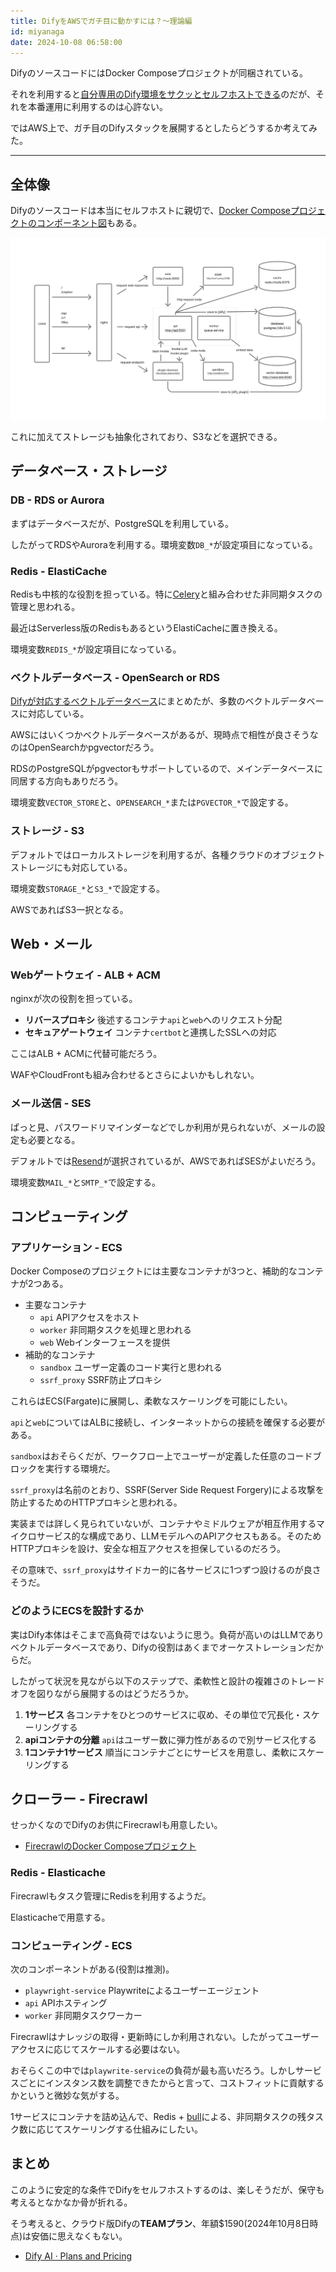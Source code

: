 ```yaml
---
title: DifyをAWSでガチ目に動かすには？〜理論編
id: miyanaga
date: 2024-10-08 06:58:00
---
```


DifyのソースコードにはDocker Composeプロジェクトが同梱されている。

それを利用すると[自分専用のDify環境をサクッとセルフホストできる](./my-own-dify.md)のだが、それを本番運用に利用するのは心許ない。

ではAWS上で、ガチ目のDifyスタックを展開するとしたらどうするか考えてみた。

---

## 全体像

Difyのソースコードは本当にセルフホストに親切で、[Docker Composeプロジェクトのコンポーネント図](https://github.com/langgenius/dify/blob/main/docker/docker-compose.png)もある。

![Difyの全体像(v0.9.1)](https://github.com/langgenius/dify/blob/0.9.1/docker/docker-compose.png?raw=true)

これに加えてストレージも抽象化されており、S3などを選択できる。

## データベース・ストレージ

### DB - RDS or Aurora

まずはデータベースだが、PostgreSQLを利用している。

したがってRDSやAuroraを利用する。環境変数`DB_*`が設定項目になっている。

### Redis - ElastiCache

Redisも中核的な役割を担っている。特に[Celery](https://docs.celeryq.dev/en/stable/)と組み合わせた非同期タスクの管理と思われる。

最近はServerless版のRedisもあるというElastiCacheに置き換える。

環境変数`REDIS_*`が設定項目になっている。

### ベクトルデータベース - OpenSearch or RDS

[Difyが対応するベクトルデータベース](./dify-vector-stores.md)にまとめたが、多数のベクトルデータベースに対応している。

AWSにはいくつかベクトルデータベースがあるが、現時点で相性が良さそうなのはOpenSearchかpgvectorだろう。

RDSのPostgreSQLがpgvectorもサポートしているので、メインデータベースに同居する方向もありだろう。

環境変数`VECTOR_STORE`と、`OPENSEARCH_*`または`PGVECTOR_*`で設定する。

### ストレージ - S3

デフォルトではローカルストレージを利用するが、各種クラウドのオブジェクトストレージにも対応している。

環境変数`STORAGE_*`と`S3_*`で設定する。

AWSであればS3一択となる。

## Web・メール

### Webゲートウェイ - ALB + ACM

nginxが次の役割を担っている。

- **リバースプロキシ** 後述するコンテナ`api`と`web`へのリクエスト分配
- **セキュアゲートウェイ** コンテナ`certbot`と連携したSSLへの対応

ここはALB + ACMに代替可能だろう。

WAFやCloudFrontも組み合わせるとさらによいかもしれない。

### メール送信 - SES

ぱっと見、パスワードリマインダーなどでしか利用が見られないが、メールの設定も必要となる。

デフォルトでは[Resend](https://resend.com/)が選択されているが、AWSであればSESがよいだろう。

環境変数`MAIL_*`と`SMTP_*`で設定する。

## コンピューティング

### アプリケーション - ECS

Docker Composeのプロジェクトには主要なコンテナが3つと、補助的なコンテナが2つある。

- 主要なコンテナ
  - `api` APIアクセスをホスト
  - `worker` 非同期タスクを処理と思われる
  - `web` Webインターフェースを提供
- 補助的なコンテナ
  - `sandbox` ユーザー定義のコード実行と思われる
  - `ssrf_proxy` SSRF防止プロキシ

これらはECS(Fargate)に展開し、柔軟なスケーリングを可能にしたい。

`api`と`web`についてはALBに接続し、インターネットからの接続を確保する必要がある。

`sandbox`はおそらくだが、ワークフロー上でユーザーが定義した任意のコードブロックを実行する環境だ。

`ssrf_proxy`は名前のとおり、SSRF(Server Side Request Forgery)による攻撃を防止するためのHTTPプロキシと思われる。

実装までは詳しく見られていないが、コンテナやミドルウェアが相互作用するマイクロサービス的な構成であり、LLMモデルへのAPIアクセスもある。そのためHTTPプロキシを設け、安全な相互アクセスを担保しているのだろう。

その意味で、`ssrf_proxy`はサイドカー的に各サービスに1つずつ設けるのが良さそうだ。

### どのようにECSを設計するか

実はDify本体はそこまで高負荷ではないように思う。負荷が高いのはLLMでありベクトルデータベースであり、Difyの役割はあくまでオーケストレーションだからだ。

したがって状況を見ながら以下のステップで、柔軟性と設計の複雑さのトレードオフを図りながら展開するのはどうだろうか。

1. **1サービス** 各コンテナをひとつのサービスに収め、その単位で冗長化・スケーリングする
2. **apiコンテナの分離** `api`はユーザー数に弾力性があるので別サービス化する
3. **1コンテナ1サービス** 順当にコンテナごとにサービスを用意し、柔軟にスケーリングする

## クローラー - Firecrawl

せっかくなのでDifyのお供にFirecrawlも用意したい。

- [FirecrawlのDocker Composeプロジェクト](https://github.com/mendableai/firecrawl/blob/main/docker-compose.yaml)

### Redis - Elasticache

Firecrawlもタスク管理にRedisを利用するようだ。

Elasticacheで用意する。

### コンピューティング - ECS

次のコンポーネントがある(役割は推測)。

- `playwright-service` Playwriteによるユーザーエージェント
- `api` APIホスティング
- `worker` 非同期タスクワーカー

Firecrawlはナレッジの取得・更新時にしか利用されない。したがってユーザーアクセスに応じてスケールする必要はない。

おそらくこの中では`playwrite-service`の負荷が最も高いだろう。しかしサービスごとにインスタンス数を調整できたからと言って、コストフィットに貢献するかというと微妙な気がする。

1サービスにコンテナを詰め込んで、Redis + [bull](https://github.com/OptimalBits/bull)による、非同期タスクの残タスク数に応じてスケーリングする仕組みにしたい。

## まとめ

このように安定的な条件でDifyをセルフホストするのは、楽しそうだが、保守も考えるとなかなか骨が折れる。

そう考えると、クラウド版Difyの**TEAMプラン**、年額$1590(2024年10月8日時点)は安価に思えなくもない。

- [Dify AI · Plans and Pricing](https://dify.ai/pricing)
